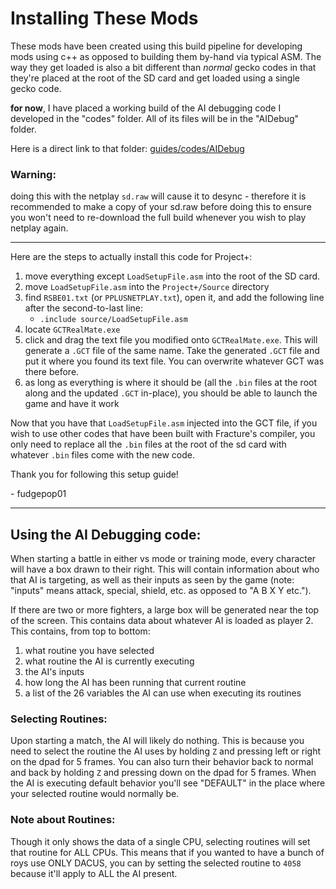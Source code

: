 # Installing These Mods

These mods have been created using this build pipeline for developing mods
using c++ as opposed to building them by-hand via typical ASM. The way they
get loaded is also a bit different than *normal* gecko codes in that 
they're placed at the root of the SD card and get loaded using a single 
gecko code.

**for now**, I have placed a working build of the AI debugging code I
developed in the "codes" folder. All of its files will be in the "AIDebug"
folder.

Here is a direct link to that folder: [guides/codes/AIDebug](./codes/AIDebug)

### Warning:

doing this with the netplay `sd.raw` will cause it to desync - therefore
it is recommended to make a copy of your sd.raw before doing this to ensure
you won't need to re-download the full build whenever you wish to play netplay
again.

---

Here are the steps to actually install this code for Project+:

1. move everything except `LoadSetupFile.asm` into the root of the SD card.
2. move `LoadSetupFile.asm` into the `Project+/Source` directory
3. find `RSBE01.txt` (or `PPLUSNETPLAY.txt`), open it, and add
    the following line after the second-to-last line:
    - `.include source/LoadSetupFile.asm` 
4. locate `GCTRealMate.exe`
5. click and drag the text file you modified onto `GCTRealMate.exe`. This
    will generate a `.GCT` file of the same name. Take the generated `.GCT` 
    file and put it where you found its text file. You can overwrite
    whatever GCT was there before.
6. as long as everything is where it should be (all the `.bin` files at the root
    along and the updated `.GCT` in-place), you should be able to launch the
    game and have it work
    
Now that you have that `LoadSetupFile.asm` injected into the GCT file, if you wish
to use other codes that have been built with Fracture's compiler, you only need
to replace all the `.bin` files at the root of the sd card with whatever
`.bin` files come with the new code.

Thank you for following this setup guide!

\- fudgepop01

---

## Using the AI Debugging code:

When starting a battle in either vs mode or training mode, every character will have 
a box drawn to their right. This will contain information about who that AI is targeting,
as well as their inputs as seen by the game (note: "inputs" means attack, special, shield,
etc. as opposed to "A B X Y etc.").

If there are two or more fighters, a large box will be generated near the top of the screen.
This contains data about whatever AI is loaded as player 2. This contains, from top to bottom:

1. what routine you have selected
2. what routine the AI is currently executing
3. the AI's inputs
4. how long the AI has been running that current routine
5. a list of the 26 variables the AI can use when executing its routines

### Selecting Routines:

Upon starting a match, the AI will likely do nothing. This is because you need to select 
the routine the AI uses by holding `Z` and pressing left or right on the dpad for
5 frames. You can also turn their  behavior back to normal and back by 
holding `Z` and pressing down on the dpad for 5 frames. When the AI is executing default 
behavior you'll see "DEFAULT" in the place where your selected routine would normally be.

### Note about Routines:

Though it only shows the data of a single CPU, selecting routines will set that routine
for ALL CPUs. This means that if you wanted to have a bunch of roys use ONLY DACUS, you can
by setting the selected routine to `4058` because it'll apply to ALL the AI present.
